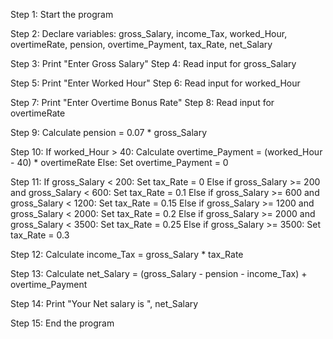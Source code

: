 Step 1: Start the program

Step 2: Declare variables: gross_Salary, income_Tax, worked_Hour, overtimeRate, pension, overtime_Payment, tax_Rate, net_Salary

Step 3: Print "Enter Gross Salary"
Step 4: Read input for gross_Salary

Step 5: Print "Enter Worked Hour"
Step 6: Read input for worked_Hour

Step 7: Print "Enter Overtime Bonus Rate"
Step 8: Read input for overtimeRate

Step 9: Calculate pension = 0.07 * gross_Salary

Step 10: If worked_Hour > 40:
             Calculate overtime_Payment = (worked_Hour - 40) * overtimeRate
         Else:
             Set overtime_Payment = 0

Step 11: If gross_Salary < 200:
             Set tax_Rate = 0
         Else if gross_Salary >= 200 and gross_Salary < 600:
             Set tax_Rate = 0.1
         Else if gross_Salary >= 600 and gross_Salary < 1200:
             Set tax_Rate = 0.15
         Else if gross_Salary >= 1200 and gross_Salary < 2000:
             Set tax_Rate = 0.2
         Else if gross_Salary >= 2000 and gross_Salary < 3500:
             Set tax_Rate = 0.25
         Else if gross_Salary >= 3500:
             Set tax_Rate = 0.3

Step 12: Calculate income_Tax = gross_Salary * tax_Rate

Step 13: Calculate net_Salary = (gross_Salary - pension - income_Tax) + overtime_Payment

Step 14: Print "Your Net salary is ", net_Salary

Step 15: End the program

 